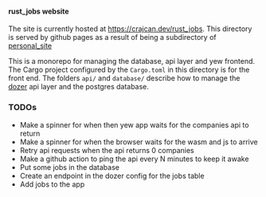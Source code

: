 #### rust_jobs website

The site is currently hosted at https://crajcan.dev/rust_jobs. This directory is served by github pages as a result of being a subdirectory of [personal_site](https://github.com/crajcan/crajcan.github.io)

This is a monorepo for managing the database, api layer and yew frontend. The Cargo project configured by the `Cargo.toml` in this directory is for the front end. The folders `api/` and `database/` describe how to manage the [dozer](https://getdozer.io) api layer and the postgres database.

### TODOs
- Make a spinner for when then yew app waits for the companies api to return
- Make a spinner for when the browser waits for the wasm and js to arrive
- Retry api requests when the api returns 0 companies
- Make a github action to ping the api every N minutes to keep it awake
- Put some jobs in the database
- Create an endpoint in the dozer config for the jobs table
- Add jobs to the app